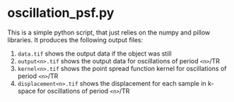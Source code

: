 # oscillation_psf.py

This is a simple python script, that just relies on the numpy and pillow libraries. It produces the following output files:

1. `data.tif` shows the output data if the object was still 
1. `output<n>.tif` shows the output data for oscillations of period `<n>`/TR
2. `kernel<n>.tif` shows the point spread function kernel for oscillations of period `<n>`/TR
3. `displacement<n>.tif` shows the displacement for each sample in k-space for oscillations of period `<n>`/TR 
